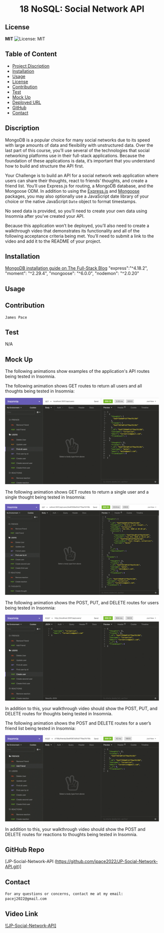 <h1 align="center"> 18 NoSQL: Social Network API </h1>  

## License

**MIT** ![License: MIT](https://img.shields.io/badge/License-MIT-yellow.svg)

## Table of Content
- [Project Discription](#discription)
- [Installation](#installation)
- [Usage](#usage)
- [License](#license)
- [Contribution](#contribution)
- [Test](#test)
- [Mock Up](#mockup)
- [Deployed URL](#deployedurl)
- [GitHub](#github)
- [Contact](#contact)

## Discription

MongoDB is a popular choice for many social networks due to its speed with large amounts of data and flexibility with unstructured data. Over the last part of this course, you’ll use several of the technologies that social networking platforms use in their full-stack applications. Because the foundation of these applications is data, it’s important that you understand how to build and structure the API first.

Your Challenge is to build an API for a social network web application where users can share their thoughts, react to friends’ thoughts, and create a friend list. You’ll use Express.js for routing, a MongoDB database, and the Mongoose ODM. In addition to using the [Express.js](https://www.npmjs.com/package/express) and [Mongoose](https://www.npmjs.com/package/mongoose) packages, you may also optionally use a JavaScript date library of your choice or the native JavaScript `Date` object to format timestamps.

No seed data is provided, so you’ll need to create your own data using Insomnia after you’ve created your API.

Because this application won’t be deployed, you’ll also need to create a walkthrough video that demonstrates its functionality and all of the following acceptance criteria being met. You’ll need to submit a link to the video and add it to the README of your project.

## Installation

[MongoDB installation guide on The Full-Stack Blog](https://coding-boot-camp.github.io/full-stack/mongodb/how-to-install-mongodb)
"express":"^4.18.2",
"moment": "^2.29.4",
"mongoose": "^6.0.0",
"nodemon": "^2.0.20"
    

## Usage


## Contribution
    James Pace

## Test
   N/A
## Mock Up
The following animations show examples of the application's API routes being tested in Insomnia.

The following animation shows GET routes to return all users and all thoughts being tested in Insomnia:

![Demo of GET routes to return all users and all thoughts being tested in Insomnia.](./Assets/18-nosql-homework-demo-01.gif)

The following animation shows GET routes to return a single user and a single thought being tested in Insomnia:

![Demo that shows GET routes to return a single user and a single thought being tested in Insomnia.](./Assets/18-nosql-homework-demo-02.gif)

The following animation shows the POST, PUT, and DELETE routes for users being tested in Insomnia:

![Demo that shows the POST, PUT, and DELETE routes for users being tested in Insomnia.](./Assets/18-nosql-homework-demo-03.gif)

In addition to this, your walkthrough video should show the POST, PUT, and DELETE routes for thoughts being tested in Insomnia.

The following animation shows the POST and DELETE routes for a user’s friend list being tested in Insomnia:

![Demo that shows the POST and DELETE routes for a user’s friend list being tested in Insomnia.](./Assets/18-nosql-homework-demo-04.gif)

In addition to this, your walkthrough video should show the POST and DELETE routes for reactions to thoughts being tested in Insomnia.


## GitHub Repo
   [JP-Social-Network-API (https://github.com/jpace2022/JP-Social-Network-API.git)] 

## Contact
    For any questions or concerns, contact me at my email: pacej2022@gmail.com
    

## Video Link
[![JP-Social-Network-API]](https://drive.google.com/file/d/1eooWJe_CACuNkxfbP4pG9L0rIv-sf94I/view?usp=sharing)
